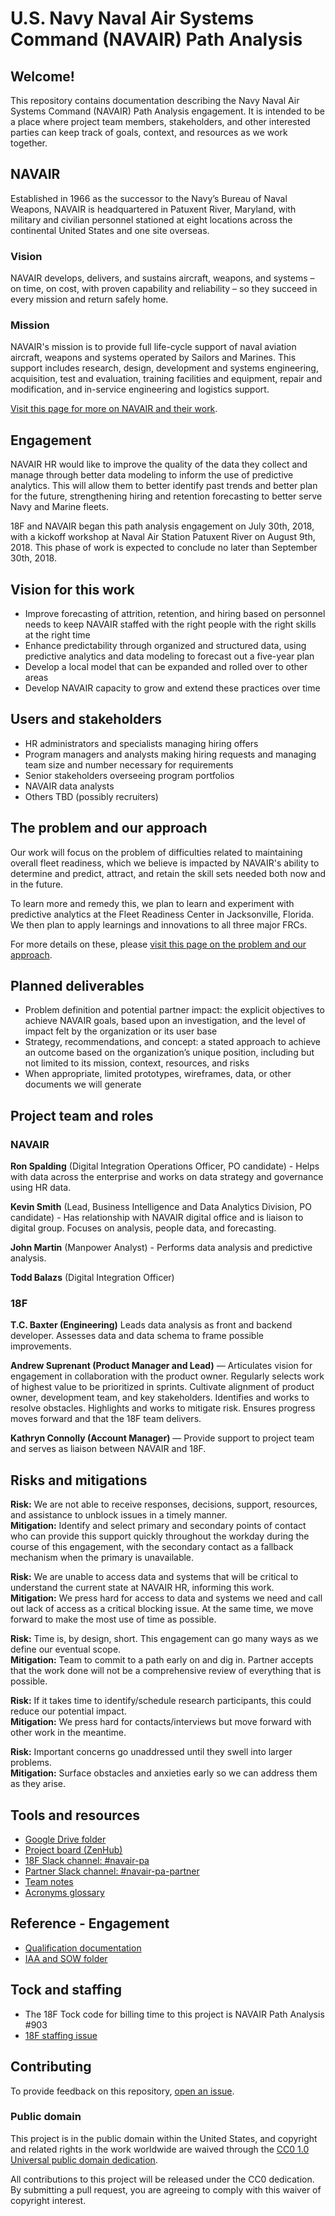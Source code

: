 # U.S. Navy Naval Air Systems Command (NAVAIR) Path Analysis 

## Welcome!
This repository contains documentation describing the Navy Naval Air Systems Command (NAVAIR) Path Analysis engagement. It is intended to be a place where project team members, stakeholders, and other interested parties can keep track of goals, context, and resources as we work together. 

## NAVAIR

Established in 1966 as the successor to the Navy’s Bureau of Naval Weapons, NAVAIR is headquartered in Patuxent River, Maryland, with military and civilian personnel stationed at eight locations across the continental United States and one site overseas.

### Vision

NAVAIR develops, delivers, and sustains aircraft, weapons, and systems – on time, on cost, with proven capability and reliability – so they succeed in every mission and return safely home.

### Mission

NAVAIR's mission is to provide full life-cycle support of naval aviation aircraft, weapons and systems operated by Sailors and Marines. This support includes research, design, development and systems engineering, acquisition, test and evaluation, training facilities and equipment, repair and modification, and in-service engineering and logistics support.

[Visit this page for more on NAVAIR and their work](https://github.com/18F/navair-pa/blob/master/NAVAIR.md).

## Engagement

NAVAIR HR would like to improve the quality of the data they collect and manage through better data modeling to inform the use of predictive analytics. This will allow them to better identify past trends and better plan for the future, strengthening hiring and retention forecasting to better serve Navy and Marine fleets.

18F and NAVAIR began this path analysis engagement on July 30th, 2018, with a kickoff workshop at Naval Air Station Patuxent River on August 9th, 2018. This phase of work is expected to conclude no later than September 30th, 2018.

## Vision for this work

 - Improve forecasting of attrition, retention, and hiring based on personnel needs to keep NAVAIR staffed with the right people with the right skills at the right time
 - Enhance predictability through organized and structured data, using predictive analytics and data modeling to forecast out a five-year plan
 - Develop a local model that can be expanded and rolled over to other areas
 - Develop NAVAIR capacity to grow and extend these practices over time


## Users and stakeholders

 - HR administrators and specialists managing hiring offers
 - Program managers and analysts making hiring requests and managing team size and number necessary for requirements
 - Senior stakeholders overseeing program portfolios
 - NAVAIR data analysts
 - Others TBD (possibly recruiters)


## The problem and our approach 

Our work will focus on the problem of difficulties related to maintaining overall fleet readiness, which we believe is impacted by NAVAIR's ability to determine and predict, attract, and retain the skill sets needed both now and in the future.

To learn more and remedy this, we plan to learn and experiment with predictive analytics at the Fleet Readiness Center in Jacksonville, Florida. We then plan to apply learnings and innovations to all three major FRCs.

For more details on these, please [visit this page on the problem and our approach](https://github.com/18F/navair-pa/blob/master/problem.md).


## Planned deliverables

 - Problem definition and potential partner impact: the explicit objectives to achieve NAVAIR goals, based upon an investigation, and the level of impact felt by the organization or its user base
 - Strategy, recommendations, and concept: a stated approach to achieve an outcome based on the organization’s unique position, including but not limited to its mission, context, resources, and risks
 - When appropriate, limited prototypes, wireframes, data, or other documents we will generate



## Project team and roles

### NAVAIR

**Ron Spalding** (Digital Integration Operations Officer, PO candidate) - Helps with data across the enterprise and works on data strategy and governance using HR data.


**Kevin Smith** (Lead, Business Intelligence and Data Analytics Division, PO candidate) - Has relationship with NAVAIR digital office and is liaison to digital group. Focuses on analysis, people data, and forecasting.

**John Martin** (Manpower Analyst) - Performs data analysis and predictive analysis.

**Todd Balazs** (Digital Integration Officer)


### 18F

**T.C. Baxter (Engineering)** Leads data analysis as front and backend developer. Assesses data and data schema to frame possible improvements.

**Andrew Suprenant (Product Manager and Lead)** — Articulates vision for engagement in collaboration with the product owner. Regularly selects work of highest value to be prioritized in sprints. Cultivate alignment of product owner, development team, and key stakeholders. Identifies and works to resolve obstacles. Highlights and works to mitigate risk. Ensures progress moves forward and that the 18F team delivers. 

**Kathryn Connolly (Account Manager)** — Provide support to project team and serves as liaison between NAVAIR and 18F. 

## Risks and mitigations

**Risk:** We are not able to receive responses, decisions, support, resources, and assistance to unblock issues in a timely manner.  
**Mitigation:** Identify and select primary and secondary points of contact who can provide this support quickly throughout the workday during the course of this engagement, with the secondary contact as a fallback mechanism when the primary is unavailable.

**Risk:** We are unable to access data and systems that will be critical to understand the current state at NAVAIR HR, informing this work.  
**Mitigation:** We press hard for access to data and systems we need and call out lack of access as a critical blocking issue. At the same time, we move forward to make the most use of time as possible.

**Risk:** Time is, by design, short. This engagement can go many ways as we define our eventual scope.  
**Mitigation:** Team to commit to a path early on and dig in. Partner accepts that the work done will not be a comprehensive review of everything that is possible.

**Risk:** If it takes time to identify/schedule research participants, this could reduce our potential impact.  
**Mitigation:** We press hard for contacts/interviews but move forward with other work in the meantime.

**Risk:** Important concerns go unaddressed until they swell into larger problems.  
**Mitigation:** Surface obstacles and anxieties early so we can address them as they arise.

## Tools and resources

 - [Google Drive folder](https://drive.google.com/drive/u/0/folders/1Zi8TiYQBV21oXyCYRQf2eXoKE0mXHEqQ) 
 - [Project board (ZenHub)](https://github.com/18F/navair-pa#boards?repos=142185500)
 - [18F Slack channel: #navair-pa](https://gsa-tts.slack.com/messages/CBJLRSU5D)
 - [Partner Slack channel: #navair-pa-partner](https://gsa-tts.slack.com/messages/CBVJRR0SV)
 - [Team notes](https://docs.google.com/document/d/1kD6INqY3GVkC2Utkv5aUPA1c4mZDthgUKZBb7q7M3HU/edit)
 - [Acronyms glossary](https://github.com/18F/navair-pa/blob/master/acronyms.md)
 
 ## Reference - Engagement
 
 - [Qualification documentation](https://docs.google.com/document/d/1ZBT-J5e1tbZ9-ZBSqJYIqvu0Uz_dP6E8kp4M4v6n_qU/edit)
 - [IAA and SOW folder](https://drive.google.com/drive/u/0/folders/1QakA3BoVRRNekefraUTOOtTDqexXg4aN)
 


## Tock and staffing

- The 18F Tock code for billing time to this project is NAVAIR Path Analysis #903
- [18F staffing issue](https://github.com/18F/staffing-and-resources/issues/501)



## Contributing

To provide feedback on this repository, [open an issue](https://github.com/GSA/navair-pa/issues/new).

### Public domain

This project is in the public domain within the United States, and copyright and related rights in the work worldwide are waived through the [CC0 1.0 Universal public domain dedication](https://creativecommons.org/publicdomain/zero/1.0/).

All contributions to this project will be released under the CC0 dedication. By submitting a pull request, you are agreeing to comply with this waiver of copyright interest.
